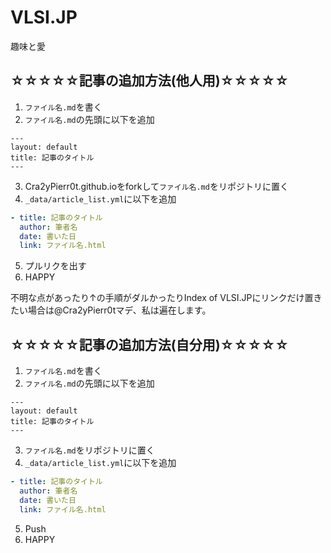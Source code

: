 # VLSI.JP

趣味と愛

## ☆☆☆☆☆記事の追加方法(他人用)☆☆☆☆☆

1. `ファイル名.md`を書く
2. `ファイル名.md`の先頭に以下を追加
```
---
layout: default
title: 記事のタイトル
---
```
3. Cra2yPierr0t.github.ioをforkして`ファイル名.md`をリポジトリに置く
4. `_data/article_list.yml`に以下を追加
```yml
- title: 記事のタイトル
  author: 筆者名
  date: 書いた日
  link: ファイル名.html
```
5. プルリクを出す
6. HAPPY

不明な点があったり↑の手順がダルかったりIndex of VLSI.JPにリンクだけ置きたい場合は@Cra2yPierr0tマデ、私は遍在します。

## ☆☆☆☆☆記事の追加方法(自分用)☆☆☆☆☆

1. `ファイル名.md`を書く
2. `ファイル名.md`の先頭に以下を追加
```
---
layout: default
title: 記事のタイトル
---
```
3. `ファイル名.md`をリポジトリに置く
4. `_data/article_list.yml`に以下を追加
```yml
- title: 記事のタイトル
  author: 筆者名
  date: 書いた日
  link: ファイル名.html
```
5. Push 
6. HAPPY

